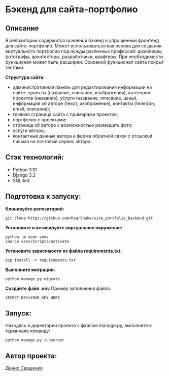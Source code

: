 # Бэкенд для сайта-портфолио

## Описание
В репозитории содержится основной бэкенд и упрощенный фронтенд для сайта-портфолио. Может использоваться как основа для создания виртуального портфолио под нужды различных профессий: дизайнеры, фотографы, архитекторы, разработчики, крафтеры. При необходимости функционал может быть расширен.
Основной функционал сайта покрыт тестами.

**Структура сайта:**
- административная панель для редактирования информации на сайте: проекты (название, описание, изображения), категории проектов (название), услуги (название, описание, цены), информация об авторе (текст, изображение), контакты (телефон, email, описание);
- главная страница сайта с примерами проектов;
- портфолио с проектами;
- страница об авторе с возможностью размещать фото;
- услуги автора;
- контактные данные автора и форма обратной связи с отсылкой письма на почтовый сервис автора.

## Стэк технологий:

- Python 3.10
- Django 3.2
- SQLite3

## Подготовка к запуску:

**Клонируйте репозиторий:**

```
git clone https://github.com/KzarSnake/site_portfolio_backend.git
```

**Установите и активируйте виртуальное окружение:**

```
python -m venv venv
source venv/Scripts/activate
```

**Установите зависимости из файла requirements.txt:**

```
pip install -r requirements.txt
```

**Выполните миграции:**
```
python manage.py migrate
```

**Создайте файл .env**
Пример заполнения файла:
```
SECRET_KEY=YOUR_KEY_HERE
```

## Запуск:
Находясь в директории проекта c файлом manage.py, выполните в терминале команду:

```
python manage.py runserver
```


## Автор проекта:

[Денис Свашенко](https://github.com/KzarSnake)
